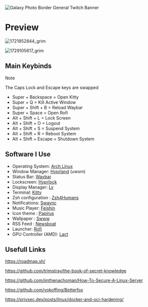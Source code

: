 
![Galaxy Photo Border General Twitch Banner](https://github.com/DHDcc/MyHyprland/assets/146121644/f726db8a-7dd3-479e-9f11-b468de25ad4d)







# Preview
![1721952844_grim](https://github.com/user-attachments/assets/1352ccf6-304d-4b2d-a14f-ca633a71ec60)

![1729105617_grim](https://github.com/user-attachments/assets/4d54e5fe-a466-4725-9799-0e4cb868b396)





## Main Keybinds
> [!NOTE]
> The Caps Lock and Escape keys are swapped

* Super + Backspace = Open Kitty
* Super + Q = Kill Active Window
* Super + Shift + B  = Reload Waybar
* Super + Space = Open Rofi
* Alt + Shift + L = Lock Screen
* Alt + Shift + O = Logout
* Alt + Shift + S = Suspend System
* Alt + Shift + R = Reboot System
* Alt + Shift + Escape = Shutdown System
  
## Software I Use

* Operating System: [Arch Linux](https://archlinux.org/)
* Window Manager: [Hyprland](https://github.com/hyprwm/Hyprland) (uwsm)
* Status Bar: [Waybar](https://github.com/Alexays/Waybar)
* Lockscreen: [Hyprlock](https://github.com/hyprwm/hyprlock)
* Display Manager: [Ly](https://github.com/fairyglade/ly)
* Terminal: [Kitty](https://github.com/kovidgoyal/kitty)
* Zsh configuration : [Zsh4Humans](https://github.com/romkatv/zsh4humans) 
* Notifications: [Swaync](https://github.com/ErikReider/SwayNotificationCenter)
* Music Player: [Feishin](https://github.com/jeffvli/feishin)
* Icon theme : [Papirus](https://github.com/PapirusDevelopmentTeam/papirus-icon-theme)
* Wallpaper : [Swww](https://github.com/LGFae/swww)
* RSS Feed : [Newsboat](https://github.com/newsboat/newsboat) 
* Launcher: [Rofi](https://github.com/lbonn/rofi#wayland-support)
* GPU Controller (AMD): [Lact](https://github.com/ilya-zlobintsev/LACT)

## Usefull Links

https://roadmap.sh/

https://github.com/trimstray/the-book-of-secret-knowledge

https://github.com/imthenachoman/How-To-Secure-A-Linux-Server

https://github.com/yokoffing/Betterfox

https://privsec.dev/posts/linux/docker-and-oci-hardening/




